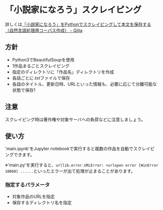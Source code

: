 # 「小説家になろう」スクレイピング
詳しくは[「小説家になろう」をPythonでスクレイピングして本文を保存する（自然言語処理用コーパス作成） - Qiita](https://qiita.com/kokokocococo555/items/8a750cc588c45782d2c2)
## 方針
- Python3でBeautifulSoupを使用
- 1作品まるごとスクレイピング
- 指定のディレクトリに「作品名」ディレクトリを作成
- 各話ごとに.txtファイルで保存
- 各話のタイトル、更新日時、URLといった情報も、必要に応じて分離可能な状態で保存1
## 注意
スクレイピング時は著作権や対象サーバへの負荷などに注意しましょう。
## 使い方
'main.ipynb'をJupyter notebookで実行すると複数の作品を自動でスクレイピングできます。

※'main.py'を実行すると、`urllib.error.URLError: <urlopen error [WinError 10060] ......`といったエラーが出て処理が止まることがあります。
### 指定するパラメータ
- 対象作品のURLを指定
- 保存するディレクトリ名を指定
